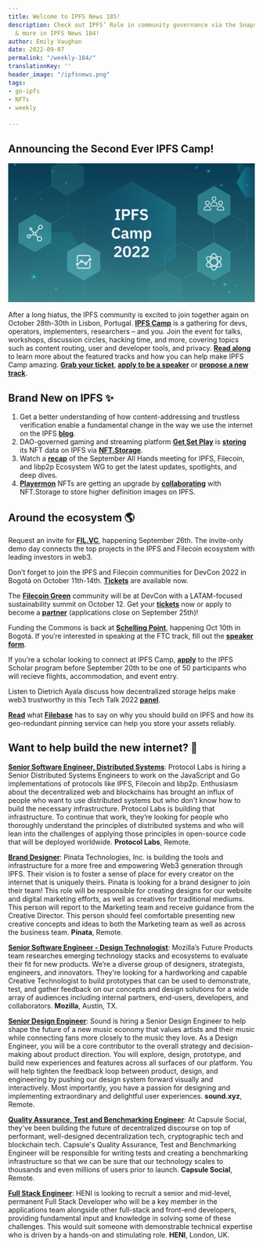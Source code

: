 ```yaml
---
title: Welcome to IPFS News 185!
description: Check out IPFS’ Role in community governance via the Snapshot case study
  & more in IPFS News 184!
author: Emily Vaughan
date: 2022-09-07
permalink: "/weekly-184/"
translationKey: ''
header_image: "/ipfsnews.png"
tags:
- go-ipfs
- NFTs
- weekly

---
```

## **Announcing the Second Ever IPFS Camp!**

![](../assets/ipfs-blog-header_-ipfs-camp.png)

After a long hiatus, the IPFS community is excited to join together again on October 28th-30th in Lisbon, Portugal. [**IPFS Camp**](https://2022.ipfs.camp/) is a gathering for devs, operators, implementers, researchers – and you. Join the event for talks, workshops, discussion circles, hacking time, and more, covering topics such as content routing, user and developer tools, and privacy. [**Read along**](https://blog.ipfs.tech/2022-09-09-announcing-ipfs-camp-2022/) to learn more about the featured tracks and how you can help make IPFS Camp amazing. [**Grab your ticket**](https://2022.ipfs.camp/), [**apply to be a speaker**](https://airtable.com/shrOxmXUqwojf0Bjj) or [**propose a new track**](https://airtable.com/shrBQqf7YJRPdrgUo).

## **Brand New on IPFS ✨**

1. Get a better understanding of how content-addressing and trustless verification enable a fundamental change in the way we use the internet on the IPFS [**blog**](https://blog.ipfs.tech/ipfs-breaking-free-client-server/).
2. DAO-governed gaming and streaming platform [**Get Set Play**](http://getsetplay.io/) is [**storing**](https://twitter.com/getsetplay_io/status/1570819932949979136?s=20&t=wbbl_6P9Rhz5yAo67RY7sw) its NFT data on IPFS via [**NFT.Storage**](https://nft.storage/).
3. Watch a [**recap**](https://youtu.be/ADmUWnU0Yx4) of the September All Hands meeting for IPFS, Filecoin, and libp2p Ecosystem WG to get the latest updates, spotlights, and deep dives.
4. [**Playermon**](https://playermon.com/) NFTs are getting an upgrade by [**collaborating**](https://medium.com/playermon/higher-definition-nft-image-powered-by-nft-storage-on-ipfs-973ef24a323b) with NFT.Storage to store higher definition images on IPFS.

## **Around the ecosystem 🌎**

Request an invite for [**FIL.VC**](https://www.fil.vc/), happening September 26th. The invite-only demo day connects the top projects in the IPFS and Filecoin ecosystem with leading investors in web3.  
  
Don’t forget to join the IPFS and Filecoin communities for DevCon 2022 in Bogotá on October 11th-14th. [**Tickets**](https://devcon.org/en/) are available now.  
  
The [**Filecoin Green**](https://green.filecoin.io/) community will be at DevCon with a LATAM-focused sustainability summit on October 12. Get your [**tickets**](https://www.eventbrite.com/e/sustainable-blockchain-summit-latam-tickets-397452199227) now or apply to become a [**partner**](https://sbs.tech/) (applications close on September 25th)!  
  
Funding the Commons is back at [**Schelling Point**](https://schellingpoint.gitcoin.co/), happening Oct 10th in Bogotá. If you’re interested in speaking at the FTC track, fill out the [**speaker form**](https://airtable.com/shruR7QCn4Bx8tqgg).  
  
If you’re a scholar looking to connect at IPFS Camp, [**apply**](https://airtable.com/shrd4kSljHYHxmU1b) to the IPFS Scholar program before September 20th to be one of 50 participants who will recieve flights, accommodation, and event entry.   
  
Listen to Dietrich Ayala discuss how decentralized storage helps make web3 trustworthy in this Tech Talk 2022 [**panel**](https://www.youtube.com/watch?v=aucrfPglszk&t=6s).  
  
[**Read**](https://filebase.com/blog/heres-why-you-should-build-on-ipfs/?twclid=2-al46w317ja87tyj3ypqpdo4b) what [**Filebase**](https://filebase.com/) has to say on why you should build on IPFS and how its geo-redundant pinning service can help you store your assets reliably.

## **Want to help build the new internet? 💼**

[**Senior Software Engineer, Distributed Systems**](https://boards.greenhouse.io/protocollabs/jobs/4283628004): Protocol Labs is hiring a Senior Distributed Systems Engineers to work on the JavaScript and Go implementations of protocols like IPFS, Filecoin and libp2p. Enthusiasm about the decentralized web and blockchains has brought an influx of people who want to use distributed systems but who don't know how to build the necessary infrastructure. Protocol Labs is building that infrastructure. To continue that work, they’re looking for people who thoroughly understand the principles of distributed systems and who will lean into the challenges of applying those principles in open-source code that will be deployed worldwide. **Protocol Labs**, Remote.

[**Brand Designer**](https://angel.co/company/pinatacloud/jobs/1796010-brand-designer): Pinata Technologies, Inc. is building the tools and infrastructure for a more free and empowering Web3 generation through IPFS. Their vision is to foster a sense of place for every creator on the internet that is uniquely theirs. Pinata is looking for a brand designer to join their team! This role will be responsible for creating designs for our website and digital marketing efforts, as well as creatives for traditional mediums. This person will report to the Marketing team and receive guidance from the Creative Director. This person should feel comfortable presenting new creative concepts and ideas to both the Marketing team as well as across the business team. **Pinata**, Remote.

[**Senior Software Engineer - Design Technologist**](https://www.linkedin.com/jobs/view/senior-software-engineer-design-technologist-at-mozilla-3146852845?refId=EiOw5v08Xa0PL2eWaKMxow%3D%3D&trackingId=khK8KrTR4xZ3ib9JTscmeQ%3D%3D&trk=public_jobs_topcard-title): Mozilla’s Future Products team researches emerging technology stacks and ecosystems to evaluate their fit for new products. We’re a diverse group of designers, strategists, engineers, and innovators. They're looking for a hardworking and capable Creative Technologist to build prototypes that can be used to demonstrate, test, and gather feedback on our concepts and design solutions for a wide array of audiences including internal partners, end-users, developers, and collaborators. **Mozilla**, Austin, TX.

[**Senior Design Engineer**](https://jobs.ashbyhq.com/sound.xyz/407fcf8c-40f2-4c5e-be27-e96745cff082/application?utm_source=5brbomGvp3): Sound is hiring a Senior Design Engineer to help shape the future of a new music economy that values artists and their music while connecting fans more closely to the music they love. As a Design Engineer, you will be a core contributor to the overall strategy and decision-making about product direction. You will explore, design, prototype, and build new experiences and features across all surfaces of our platform. You will help tighten the feedback loop between product, design, and engineering by pushing our design system forward visually and interactively. Most importantly, you have a passion for designing and implementing extraordinary and delightful user experiences. **sound.xyz**, Remote.  
  
[**Quality Assurance, Test and Benchmarking Engineer**](https://join.com/companies/capsule/5840067-quality-assurance-test-and-benchmarking-engineer?pid=24a1b46991e3de1fbcf0): At Capsule Social, they've been building the future of decentralized discourse on top of performant, well-designed decentralization tech, cryptographic tech and blockchain tech. Capsule's Quality Assurance, Test and Benchmarking Engineer will be responsible for writing tests and creating a benchmarking infrastructure so that we can be sure that our technology scales to thousands and even millions of users prior to launch. **Capsule Social**, Remote.  
  
[**Full Stack Engineer**](https://www.linkedin.com/jobs/view/3273564662/?alternateChannel=search&refId=7I%2Bx0SHdcmhdQsQzWohg0Q%3D%3D&trackingId=kJtg%2BtTFxm88myxa7QZ0Yg%3D%3D): HENI is looking to recruit a senior and mid-level, permanent Full Stack Developer who will be a key member in the applications team alongside other full-stack and front-end developers, providing fundamental input and knowledge in solving some of these challenges. This would suit someone with demonstrable technical expertise who is driven by a hands-on and stimulating role. **HENI**, London, UK.